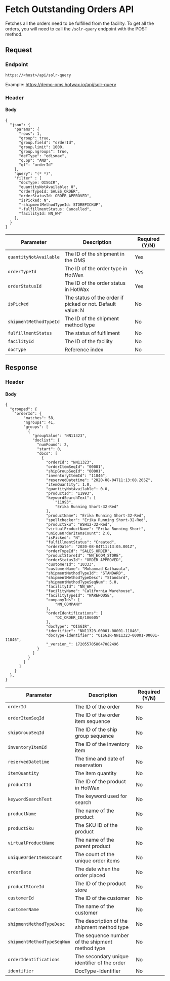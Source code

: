 # Fetch Outstanding Orders API

Fetches all the orders need to be fulfilled from the facility. To get all the orders, you will need to call the `/solr-query` endpoint with the POST method.

## Request

### Endpoint

`https://<host>/api/solr-query`

Example: https://demo-oms.hotwax.io/api/solr-query

### Header

#### Body

```
{
  "json": {
    "params": {
      "rows": 1,
      "group": true,
      "group.field": "orderId",
      "group.limit": 1000,
      "group.ngroups": true,
      "defType": "edismax",
      "q.op": "AND",
      "qf": "orderId"
    },
    "query": "(* *)",
    "filter" : [
      "docType: OISGIR",
      "quantityNotAvailable: 0",
      "orderTypeId: SALES_ORDER",
      "orderStatusId: ORDER_APPROVED",
      "isPicked: N",
      "-shipmentMethodTypeId: STOREPICKUP",
      "-fulfillmentStatus: Cancelled", 
      "facilityId: NN_WH"
    ],
  }
}
```

| Parameter        | Description                                               | Required (Y/N) |
|------------------|-----------------------------------------------------------|----------------|
| `quantityNotAvailable` | The ID of the shipment in the OMS    | Yes |
| `orderTypeId`          | The ID of the order type in HotWax   | Yes |
| `orderStatusId`        | The ID of the order status in HotWax | Yes |
| `isPicked`             | The status of the order if picked or not. Default value: N | No|
| `shipmentMethodTypeId` | The ID of the shipment method type | No|
| `fulfillmentStatus`    | The status of fulfilment | No|
| `facilityId`           | The ID of the facility | No|
| `docType`              | Reference index     | No|


## Response

### Header

#### Body

```
{
  "grouped": {
    "orderId": {
        "matches": 58,
        "ngroups": 41,
        "groups": [
          {
            "groupValue": "NN11323",
            "doclist": {
              "numFound": 2,
              "start": 0,
              "docs": [
                {
                  "orderId": "NN11323",
                  "orderItemSeqId": "00001",
                  "shipGroupSeqId": "00001",
                  "inventoryItemId": "11846",
                  "reservedDatetime": "2020-08-04T11:13:08.265Z",
                  "itemQuantity": 1.0,
                  "quantityNotAvailable": 0.0,
                  "productId": "11993",
                  "keywordSearchText": [
                      "11993",
                      "Erika Running Short-32-Red"
                  ],
                  "productName": "Erika Running Short-32-Red",
                  "spellchecker": "Erika Running Short-32-Red",
                  "productSku": "WSH12-32-Red",
                  "virtualProductName": "Erika Running Short",
                  "uniqueOrderItemsCount": 2.0,
                  "isPicked": "N",
                  "fulfillmentStatus": "Created",
                  "orderDate": "2020-08-04T11:13:05.001Z",
                  "orderTypeId": "SALES_ORDER",
                  "productStoreId": "NN_ECOM_STORE",
                  "orderStatusId": "ORDER_APPROVED",
                  "customerId": "10333",
                  "customerName": "Mohammad Kathawala",
                  "shipmentMethodTypeId": "STANDARD",
                  "shipmentMethodTypeDesc": "Standard",
                  "shipmentMethodTypeSeqNum": 5.0,
                  "facilityId": "NN_WH",
                  "facilityName": "California Warehouse",
                  "facilityTypeId": "WAREHOUSE",
                  "companyIds": [
                      "NN_COMPANY"
                  ],
                  "orderIdentifications": [
                      "DC_ORDER_ID/106605"
                  ],
                  "docType": "OISGIR",
                  "identifier": "NN11323-00001-00001-11846",
                  "docType-identifier": "OISGIR-NN11323-00001-00001-11846",
                  "_version_": 1720557058047082496
              }
            ]
          }
        }
      ]
    }
  },
}
```

| Parameter        | Description                                               | Required (Y/N) |
|------------------|-----------------------------------------------------------|----------------|
| `orderId`              | The ID of the order    | No|
| `orderItemSeqId`       | The ID of the order item sequence | No|
| `shipGroupSeqId`       | The ID of the ship group sequence | No|
| `inventoryItemId`      | The ID of the inventory item| No|
| `reservedDatetime`     | The time and date of reservation | No|
| `itemQuantity`         | The item quantity | No|
| `productId`            | The ID of the product in HotWax| No|
| `keywordSearchText`    | The keyword used for search | No|
| `productName`          | The name of the product | No|
| `productSku`           | The SKU ID of the product| No|
| `virtualProductName`   | The name of the parent product | No|
| `uniqueOrderItemsCount`| The count of the unique order items | No|
| `orderDate`            | The date when the order placed | No|
| `productStoreId`        | The ID of the product store | No|
| `customerId`           | The ID of the customer | No|
| `customerName`         | The name of the customer | No|
| `shipmentMethodTypeDesc` | The description of the shipment method type| No|
| `shipmentMethodTypeSeqNum`| The sequence number of the shipment method type | No|
| `orderIdentifications` | The secondary unique identifier of the order| No|
| `identifier`           | DocType-Identifier | No|






